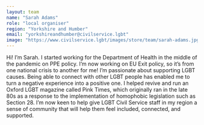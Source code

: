 ```yaml
---
layout: team
name: "Sarah Adams"
role: "local organiser"
region: "Yorkshire and Humber"
email: "yorkshireandhumber@civilservice.lgbt"
image: "https://www.civilservice.lgbt/images/store/team/sarah-adams.jpg"
---
```


Hi! I’m Sarah. I started working for the Department of Health in the middle of the pandemic on PPE policy. I’m now working on EU Exit policy, so it’s from one national crisis to another for me! I’m passionate about supporting LGBT causes. Being able to connect with other LGBT people has enabled me to turn a negative experience into a positive one. I helped revive and run an Oxford LGBT magazine called Pink Times, which originally ran in the late 80s as a response to the implementation of homophobic legislation such as Section 28. I’m now keen to help give LGBT Civil Service staff in my region a sense of community that will help them feel included, connected, and supported.